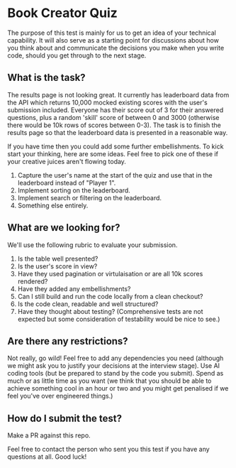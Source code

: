 # Book Creator Quiz

The purpose of this test is mainly for us to get an idea of your technical capability. It will also serve as a starting point for discussions about how you think about and communicate the decisions you make when you write code, should you get through to the next stage.

## What is the task?

The results page is not looking great. It currently has leaderboard data from the API which returns 10,000 mocked existing scores with the user's submission included. Everyone has their score out of 3 for their answered questions, plus a random 'skill' score of between 0 and 3000 (otherwise there would be 10k rows of scores between 0-3). The task is to finish the results page so that the leaderboard data is presented in a reasonable way.

If you have time then you could add some further embellishments. To kick start your thinking, here are some ideas. Feel free to pick one of these if your creative juices aren't flowing today.
1. Capture the user's name at the start of the quiz and use that in the leaderboard instead of "Player 1".
2. Implement sorting on the leaderboard.
3. Implement search or filtering on the leaderboard.
4. Something else entirely.

## What are we looking for?

We'll use the following rubric to evaluate your submission.

1. Is the table well presented?
2. Is the user's score in view?
3. Have they used pagination or virtulaisation or are all 10k scores rendered?
4. Have they added any embellishments?
5. Can I still build and run the code locally from a clean checkout?
6. Is the code clean, readable and well structured?
7. Have they thought about testing? (Comprehensive tests are not expected but some consideration of testability would be nice to see.)

## Are there any restrictions?
Not really, go wild! Feel free to add any dependencies you need (although we might ask you to justify your decisions at the interview stage). Use AI coding tools (but be prepared to stand by the code you submit). Spend as much or as little time as you want (we think that you should be able to achieve something cool in an hour or two and you might get penalised if we feel you've over engineered things.)

## How do I submit the test?
Make a PR against this repo.

Feel free to contact the person who sent you this test if you have any questions at all. Good luck!
